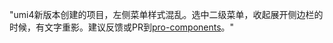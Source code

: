 "umi4新版本创建的项目，左侧菜单样式混乱。选中二级菜单，收起展开侧边栏的时候，有文字重影。建议反馈或PR到[pro-components](https://github.com/ant-design/pro-components)。"
